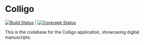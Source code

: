 # Colligo #
[![Build Status](https://travis-ci.org/sul-dlss/colligo.svg?branch=master)](https://travis-ci.org/sul-dlss/colligo) | [![Coverage Status](https://coveralls.io/repos/sul-dlss/colligo/badge.svg?branch=master&service=github)](https://coveralls.io/github/sul-dlss/colligo?branch=master)


This is the codebase for the Colligo application, showcasing digital manuscripts.
